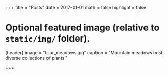 +++
title = "Posts"
date = 2017-01-01
math = false
highlight = false

# Optional featured image (relative to `static/img/` folder).
[header]
image = "four_meadows.jpg"
caption = "Mountain meadows host diverse collections of plants."

+++
